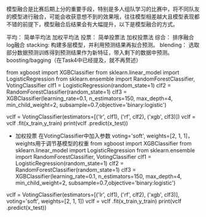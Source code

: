 模型融合是比赛后期上分的重要手段，特别是多人组队学习的比赛中，将不同队友的模型进行融合，可能会收获意想不到的效果哦，往往模型相差越大且模型表现都不错的前提下，模型融合后结果会有大幅提升，以下是模型融合的方式。

平均：
简单平均法
加权平均法
投票：
简单投票法
加权投票法
综合：
排序融合
log融合
stacking:
构建多层模型，并利用预测结果再拟合预测。
blending：
选取部分数据预测训练得到预测结果作为新特征，带入剩下的数据中预测。
boosting/bagging（在Task4中已经提及，就不再赘述）


from xgboost import XGBClassifier
from sklearn.linear_model import LogisticRegression
from sklearn.ensemble import RandomForestClassifier, VotingClassifier
clf1 = LogisticRegression(random_state=1)
clf2 = RandomForestClassifier(random_state=1)
clf3 = XGBClassifier(learning_rate=0.1, n_estimators=150, max_depth=4, min_child_weight=2, subsample=0.7,objective='binary:logistic')
 
vclf = VotingClassifier(estimators=[('lr', clf1), ('rf', clf2), ('xgb', clf3)])
vclf = vclf .fit(x_train,y_train)
print(vclf .predict(x_test))
- 加权投票
在VotingClassifier中加入参数 voting='soft', weights=[2, 1, 1]，weights用于调节基模型的权重
from xgboost import XGBClassifier
from sklearn.linear_model import LogisticRegression
from sklearn.ensemble import RandomForestClassifier, VotingClassifier
clf1 = LogisticRegression(random_state=1)
clf2 = RandomForestClassifier(random_state=1)
clf3 = XGBClassifier(learning_rate=0.1, n_estimators=150, max_depth=4, min_child_weight=2, subsample=0.7,objective='binary:logistic')
 
vclf = VotingClassifier(estimators=[('lr', clf1), ('rf', clf2), ('xgb', clf3)], voting='soft', weights=[2, 1, 1])
vclf = vclf .fit(x_train,y_train)
print(vclf .predict(x_test))
